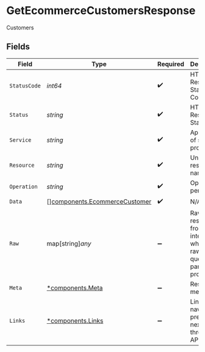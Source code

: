 # GetEcommerceCustomersResponse

Customers


## Fields

| Field                                                                          | Type                                                                           | Required                                                                       | Description                                                                    | Example                                                                        |
| ------------------------------------------------------------------------------ | ------------------------------------------------------------------------------ | ------------------------------------------------------------------------------ | ------------------------------------------------------------------------------ | ------------------------------------------------------------------------------ |
| `StatusCode`                                                                   | *int64*                                                                        | :heavy_check_mark:                                                             | HTTP Response Status Code                                                      | 200                                                                            |
| `Status`                                                                       | *string*                                                                       | :heavy_check_mark:                                                             | HTTP Response Status                                                           | OK                                                                             |
| `Service`                                                                      | *string*                                                                       | :heavy_check_mark:                                                             | Apideck ID of service provider                                                 | shopify                                                                        |
| `Resource`                                                                     | *string*                                                                       | :heavy_check_mark:                                                             | Unified API resource name                                                      | customers                                                                      |
| `Operation`                                                                    | *string*                                                                       | :heavy_check_mark:                                                             | Operation performed                                                            | all                                                                            |
| `Data`                                                                         | [][components.EcommerceCustomer](../../models/components/ecommercecustomer.md) | :heavy_check_mark:                                                             | N/A                                                                            |                                                                                |
| `Raw`                                                                          | map[string]*any*                                                               | :heavy_minus_sign:                                                             | Raw response from the integration when raw=true query param is provided        |                                                                                |
| `Meta`                                                                         | [*components.Meta](../../models/components/meta.md)                            | :heavy_minus_sign:                                                             | Response metadata                                                              |                                                                                |
| `Links`                                                                        | [*components.Links](../../models/components/links.md)                          | :heavy_minus_sign:                                                             | Links to navigate to previous or next pages through the API                    |                                                                                |